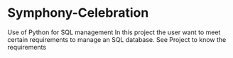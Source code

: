 # Symphony-Celebration
Use of Python for SQL management
In this project the user want to meet certain requirements to manage an SQL database. 
See Project to know the requirements
